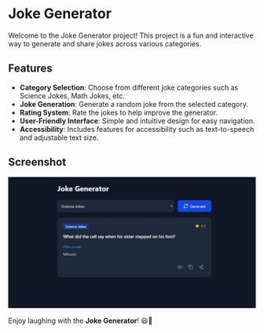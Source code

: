 # Joke Generator

Welcome to the Joke Generator project! This project is a fun and interactive way to generate and share jokes across various categories.

## Features

- **Category Selection**: Choose from different joke categories such as Science Jokes, Math Jokes, etc.
- **Joke Generation**: Generate a random joke from the selected category.
- **Rating System**: Rate the jokes to help improve the generator.
- **User-Friendly Interface**: Simple and intuitive design for easy navigation.
- **Accessibility**: Includes features for accessibility such as text-to-speech and adjustable text size.

## Screenshot

![Joke Generator Screenshot](./public/joke-generator.png)

Enjoy laughing with the **Joke Generator**! 😆🚀